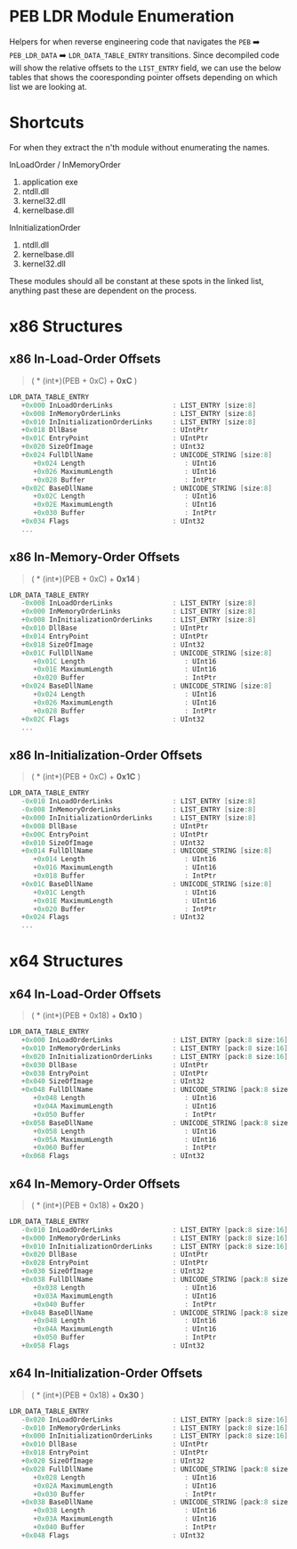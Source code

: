﻿# PEB LDR Module Enumeration

Helpers for when reverse engineering code that navigates the `PEB` ➡️ `PEB_LDR_DATA` ➡️ `LDR_DATA_TABLE_ENTRY` transitions.
Since decompiled code will show the relative offsets to the `LIST_ENTRY` field, we can use the below tables
that shows the cooresponding pointer offsets depending on which list we are looking at.

# Shortcuts

For when they extract the n'th module without enumerating the names.

InLoadOrder / InMemoryOrder
1. application exe
2. ntdll.dll
3. kernel32.dll
4. kernelbase.dll

InInitializationOrder
1. ntdll.dll
2. kernelbase.dll
3. kernel32.dll

These modules should all be constant at these spots in the linked list, anything past these are dependent on the process.

# x86 Structures

## x86 In-Load-Order Offsets

>  ( * (int*)(PEB + 0xC) + **0xC** )

```cpp
LDR_DATA_TABLE_ENTRY
   +0x000 InLoadOrderLinks               : LIST_ENTRY [size:8]
   +0x008 InMemoryOrderLinks             : LIST_ENTRY [size:8]
   +0x010 InInitializationOrderLinks     : LIST_ENTRY [size:8]
   +0x018 DllBase                        : UIntPtr
   +0x01C EntryPoint                     : UIntPtr
   +0x020 SizeOfImage                    : UInt32
   +0x024 FullDllName                    : UNICODE_STRING [size:8]
      +0x024 Length                         : UInt16
      +0x026 MaximumLength                  : UInt16
      +0x028 Buffer                         : IntPtr
   +0x02C BaseDllName                    : UNICODE_STRING [size:8]
      +0x02C Length                         : UInt16
      +0x02E MaximumLength                  : UInt16
      +0x030 Buffer                         : IntPtr
   +0x034 Flags                          : UInt32
   ...
```

## x86 In-Memory-Order Offsets

>  ( * (int*)(PEB + 0xC) + **0x14** )

```cpp
LDR_DATA_TABLE_ENTRY
   -0x008 InLoadOrderLinks               : LIST_ENTRY [size:8]
   +0x000 InMemoryOrderLinks             : LIST_ENTRY [size:8]
   +0x008 InInitializationOrderLinks     : LIST_ENTRY [size:8]
   +0x010 DllBase                        : UIntPtr
   +0x014 EntryPoint                     : UIntPtr
   +0x018 SizeOfImage                    : UInt32
   +0x01C FullDllName                    : UNICODE_STRING [size:8]
      +0x01C Length                         : UInt16
      +0x01E MaximumLength                  : UInt16
      +0x020 Buffer                         : IntPtr
   +0x024 BaseDllName                    : UNICODE_STRING [size:8]
      +0x024 Length                         : UInt16
      +0x026 MaximumLength                  : UInt16
      +0x028 Buffer                         : IntPtr
   +0x02C Flags                          : UInt32
   ...
```

## x86 In-Initialization-Order Offsets

>  ( * (int*)(PEB + 0xC) + **0x1C** )

```cpp
LDR_DATA_TABLE_ENTRY
   -0x010 InLoadOrderLinks               : LIST_ENTRY [size:8]
   -0x008 InMemoryOrderLinks             : LIST_ENTRY [size:8]
   +0x000 InInitializationOrderLinks     : LIST_ENTRY [size:8]
   +0x008 DllBase                        : UIntPtr
   +0x00C EntryPoint                     : UIntPtr
   +0x010 SizeOfImage                    : UInt32
   +0x014 FullDllName                    : UNICODE_STRING [size:8]
      +0x014 Length                         : UInt16
      +0x016 MaximumLength                  : UInt16
      +0x018 Buffer                         : IntPtr
   +0x01C BaseDllName                    : UNICODE_STRING [size:8]
      +0x01C Length                         : UInt16
      +0x01E MaximumLength                  : UInt16
      +0x020 Buffer                         : IntPtr
   +0x024 Flags                          : UInt32
   ...
```

<p/>

# x64 Structures

## x64 In-Load-Order Offsets

>  ( * (int*)(PEB + 0x18) + **0x10** )

```cpp
LDR_DATA_TABLE_ENTRY
   +0x000 InLoadOrderLinks               : LIST_ENTRY [pack:8 size:16]
   +0x010 InMemoryOrderLinks             : LIST_ENTRY [pack:8 size:16]
   +0x020 InInitializationOrderLinks     : LIST_ENTRY [pack:8 size:16]
   +0x030 DllBase                        : UIntPtr
   +0x038 EntryPoint                     : UIntPtr
   +0x040 SizeOfImage                    : UInt32
   +0x048 FullDllName                    : UNICODE_STRING [pack:8 size:16]
      +0x048 Length                         : UInt16
      +0x04A MaximumLength                  : UInt16
      +0x050 Buffer                         : IntPtr
   +0x058 BaseDllName                    : UNICODE_STRING [pack:8 size:16]
      +0x058 Length                         : UInt16
      +0x05A MaximumLength                  : UInt16
      +0x060 Buffer                         : IntPtr
   +0x068 Flags                          : UInt32
```

## x64 In-Memory-Order Offsets

>  ( * (int*)(PEB + 0x18) + **0x20** )

```cpp
LDR_DATA_TABLE_ENTRY
   -0x010 InLoadOrderLinks               : LIST_ENTRY [pack:8 size:16]
   +0x000 InMemoryOrderLinks             : LIST_ENTRY [pack:8 size:16]
   +0x010 InInitializationOrderLinks     : LIST_ENTRY [pack:8 size:16]
   +0x020 DllBase                        : UIntPtr
   +0x028 EntryPoint                     : UIntPtr
   +0x030 SizeOfImage                    : UInt32
   +0x038 FullDllName                    : UNICODE_STRING [pack:8 size:16]
      +0x038 Length                         : UInt16
      +0x03A MaximumLength                  : UInt16
      +0x040 Buffer                         : IntPtr
   +0x048 BaseDllName                    : UNICODE_STRING [pack:8 size:16]
      +0x048 Length                         : UInt16
      +0x04A MaximumLength                  : UInt16
      +0x050 Buffer                         : IntPtr
   +0x058 Flags                          : UInt32
```

## x64 In-Initialization-Order Offsets

>  ( * (int*)(PEB + 0x18) + **0x30** )

```cpp
LDR_DATA_TABLE_ENTRY
   -0x020 InLoadOrderLinks               : LIST_ENTRY [pack:8 size:16]
   -0x010 InMemoryOrderLinks             : LIST_ENTRY [pack:8 size:16]
   +0x000 InInitializationOrderLinks     : LIST_ENTRY [pack:8 size:16]
   +0x010 DllBase                        : UIntPtr
   +0x018 EntryPoint                     : UIntPtr
   +0x020 SizeOfImage                    : UInt32
   +0x028 FullDllName                    : UNICODE_STRING [pack:8 size:16]
      +0x028 Length                         : UInt16
      +0x02A MaximumLength                  : UInt16
      +0x030 Buffer                         : IntPtr
   +0x038 BaseDllName                    : UNICODE_STRING [pack:8 size:16]
      +0x038 Length                         : UInt16
      +0x03A MaximumLength                  : UInt16
      +0x040 Buffer                         : IntPtr
   +0x048 Flags                          : UInt32
```


